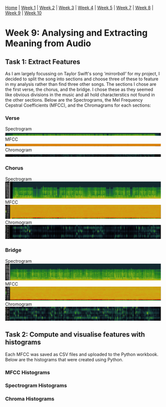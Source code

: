 [Home](README.md) | [Week 1](week1.md) | [Week 2](week2.md) | [Week 3](week3.md) | [Week 4](week4.md) | [Week 5](week5.md) | [Week 7](week7.md) | [Week 8](week8.md) | [Week 9](week9.md) | [Week 10](week10.md)

# Week 9: Analysing and Extracting Meaning from Audio
## Task 1: Extract Features
As I am largely focussing on Taylor Swift's song *'mirrorball'* for my project, I decided to split the song into  sections and choose three of these to feature in my analysis rather than find three other songs. The sections I chose are the first verse, the chorus, and the bridge. I chose these as they seemed like obvious divisions in the music and all hold characterstics not found in the other sections. Below are the Spectrograms, the Mel Frequency Cepstral Coefficients (MFCC), and the Chromagrams for each sections:
### Verse
Spectrogram ![Verse Spectrogram](data/week9/mirrorball_verse_spectrogram.png)
MFCC ![Verse MFCC](data/week9/mirrorball_verse_MFCC.png)
Chromogram ![Verse Chromogram](data/week9/mirrorball_verse_chromogram.png)
### Chorus
Spectrogram ![Chorus Spectrogram](data/week9/mirrorball_chorus_spectrogram.png)
MFCC ![Chorus MFCC](data/week9/mirrorball_chorus_MFCC.png)
Chromogram ![Chorus Chromogram](data/week9/mirrorball_chorus_chromogram.png)
### Bridge
Spectrogram ![Bridge Spectrogram](data/week9/mirrorball_bridge_spectrogram.png)
MFCC ![Bridge MFCC](data/week9/mirrorball_bridge_MFCC.png)
Chromogram ![Bridge Chromogram](data/week9/mirrorball_bridge_chromogram.png)

## Task 2: Compute and visualise features with histograms
Each MFCC was saved as CSV files and uploaded to the Python workbook. Below are the histograms that were created using Python. 
### MFCC Histograms

### Spectrogram Histograms

### Chroma Histograms

